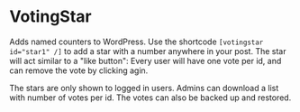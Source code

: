 # VotingStar

Adds named counters to WordPress. Use the shortcode `[votingstar id="star1" /]` to add a star with a number anywhere in your post. The star will act similar to a "like button": Every user will have one vote per id, and can remove the vote by clicking agin. 

The stars are only shown to logged in users. Admins can download a list with number of votes per id. The votes can also be backed up and restored. 
